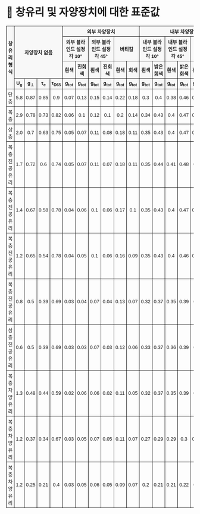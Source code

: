 # 🔹 창유리 및 자양장치에 대한 표준값

<!DOCTYPE html>
<html lang="ko">
<head>
  <meta charset="UTF-8">
  <title>창유리 형식별 차양장치 영향</title>
  <style>
    table {
      border-collapse: collapse;
      width: 100%;
      font-size: 13px;
      font-family: "Malgun Gothic", sans-serif;
    }
    th, td {
      border: 1px solid black;
      padding: 4px;
      text-align: center;
    }
    th {
      background-color: #f8f8f8;
    }
  </style>
</head>
<body>
  <table>
    <tr>
      <th rowspan="4">창유리 형식</th>
      <th rowspan="3"; th colspan="4">차양장치 없음</th>
      <th colspan="6">외부 차양장치</th>
      <th colspan="7">내부 차양장치</th>
    </tr>
    <tr>
      <th colspan="2">외부 블라인드 설정각 10°</th>
      <th colspan="2">외부 블라인드 설정각 45°</th>
      <th colspan="2">버티칼</th>
      <th colspan="2">내부 블라인드 설정각 10°</th>
      <th colspan="2">내부 블라인드 설정각 45°</th>
      <th colspan="2">텍스틸 롤러</th>
      <th colspan="1">폴리</th>
    </tr>
    <tr>
      <th colspan="1">흰색</th>
      <th colspan="1">진회색</th>
      <th colspan="1">흰색</th>
      <th colspan="1">진회색</th>
      <th colspan="1">흰색</th>
      <th colspan="1">회색</th>
      <th colspan="1">흰색</th>
      <th colspan="1">밝은 회색</th>
      <th colspan="1">흰색</th>
      <th colspan="1">밝은 회색</th>
      <th colspan="1">흰색</th>
      <th colspan="1">밝은 회색</th>
      <th colspan="1">흰색</th>
    </tr>
    <tr>
      <th>U<sub>g</sub></th><th>g<sub>⊥</sub></th><th>τ<sub>e</sub></th><th>τ<sub>D65</sub></th>
      <th>g<sub>tot</sub></th><th>g<sub>tot</sub></th>
      <th>g<sub>tot</sub></th><th>g<sub>tot</sub></th>
      <th>g<sub>tot</sub></th><th>g<sub>tot</sub></th>
      <th>g<sub>tot</sub></th><th>g<sub>tot</sub></th>
      <th>g<sub>tot</sub></th><th>g<sub>tot</sub></th>
      <th>g<sub>tot</sub></th><th>g<sub>tot</sub></th>
      <th>g<sub>tot</sub></th>
    </tr>
    <tr>
      <td>단층</td><td>5.8</td><td>0.87</td><td>0.85</td><td>0.9</td>
      <td>0.07</td><td>0.13</td><td>0.15</td><td>0.14</td><td>0.22</td><td>0.18</td>
      <td>0.3</td><td>0.4</td><td>0.38</td><td>0.46</td><td>0.25</td><td>0.52</td><td>0.26</td>
    </tr>
    <tr>
      <td>복층</td><td>2.9</td><td>0.78</td><td>0.73</td><td>0.82</td>
      <td>0.06</td><td>0.1</td><td>0.12</td><td>0.1</td><td>0.2</td><td>0.14</td>
      <td>0.34</td><td>0.43</td><td>0.4</td><td>0.47</td><td>0.29</td><td>0.51</td><td>0.3</td>
    </tr>
    <tr>
     <td>삼층</td><td>2.0</td><td>0.7</td><td>0.63</td><td>0.75</td>
     <td>0.05</td><td>0.07</td><td>0.11</td><td>0.08</td><td>0.18</td><td>0.11</td>
     <td>0.35</td><td>0.43</td><td>0.4</td><td>0.47</td><td>0.31</td><td>0.5</td><td>0.32</td>
    </tr>
    <tr>
     <td>복층 진공유리</td><td>1.7</td><td>0.72</td><td>0.6</td><td>0.74</td>
     <td>0.05</td><td>0.07</td><td>0.11</td><td>0.07</td><td>0.18</td><td>0.11</td>
     <td>0.35</td><td>0.44</td><td>0.41</td><td>0.48</td><td>0.3</td><td>0.51</td><td>0.32</td>
    </tr>
    <tr>
     <td>복층 진공유리</td><td>1.4</td><td>0.67</td><td>0.58</td><td>0.78</td>
     <td>0.04</td><td>0.06</td><td>0.1</td><td>0.06</td><td>0.17</td><td>0.1</td>
     <td>0.35</td><td>0.43</td><td>0.4</td><td>0.47</td><td>0.31</td><td>0.49</td><td>0.32</td>
    </tr>
    <tr>
     <td>복층 진공유리</td><td>1.2</td><td>0.65</td><td>0.54</td><td>0.78</td>
     <td>0.04</td><td>0.05</td><td>0.1</td><td>0.06</td><td>0.16</td><td>0.09</td>
     <td>0.35</td><td>0.43</td><td>0.4</td><td>0.46</td><td>0.31</td><td>0.48</td><td>0.32</td>
    </tr>
    <tr>
     <td>복층 진공유리</td><td>0.8</td><td>0.5</td><td>0.39</td><td>0.69</td>
     <td>0.03</td><td>0.04</td><td>0.07</td><td>0.04</td><td>0.13</td><td>0.07</td>
     <td>0.32</td><td>0.37</td><td>0.35</td><td>0.39</td><td>0.3</td><td>0.4</td><td>0.31</td>
    </tr>
    <tr>
     <td>삼층 진공유리</td><td>0.6</td><td>0.5</td><td>0.39</td><td>0.69</td>
     <td>0.03</td><td>0.03</td><td>0.07</td><td>0.03</td><td>0.12</td><td>0.06</td>
     <td>0.33</td><td>0.37</td><td>0.36</td><td>0.39</td><td>0.3</td><td>0.4</td><td>0.31</td>
    </tr>
    <tr>
     <td>복층 차양유리</td><td>1.3</td><td>0.48</td><td>0.44</td><td>0.59</td>
     <td>0.02</td><td>0.06</td><td>0.06</td><td>0.02</td><td>0.11</td><td>0.05</td>
     <td>0.32</td><td>0.37</td><td>0.35</td><td>0.39</td><td>0.3</td><td>0.39</td><td>0.31</td>
    </tr>
    <tr>
     <td>복층 차양유리</td><td>1.2</td><td>0.37</td><td>0.34</td><td>0.67</td>
     <td>0.03</td><td>0.05</td><td>0.07</td><td>0.05</td><td>0.11</td><td>0.07</td>
     <td>0.27</td><td>0.29</td><td>0.29</td><td>0.3</td><td>0.26</td><td>0.31</td><td>0.26</td>
    </tr>
    <tr>
     <td>복층 차양유리</td><td>1.2</td><td>0.25</td><td>0.21</td><td>0.4</td>
     <td>0.03</td><td>0.05</td><td>0.06</td><td>0.05</td><td>0.09</td><td>0.07</td>
     <td>0.2</td><td>0.21</td><td>0.21</td><td>0.22</td><td>0.2</td><td>0.22</td><td>0.2</td>
    </tr>
  </table>
</body>
</html>
